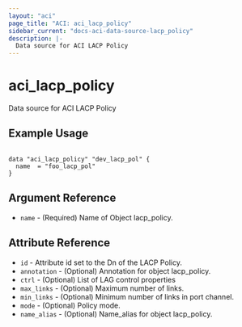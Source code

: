 ```yaml
---
layout: "aci"
page_title: "ACI: aci_lacp_policy"
sidebar_current: "docs-aci-data-source-lacp_policy"
description: |-
  Data source for ACI LACP Policy
---
```


# aci_lacp_policy #
Data source for ACI LACP Policy

## Example Usage ##

```hcl

data "aci_lacp_policy" "dev_lacp_pol" {
  name  = "foo_lacp_pol"
}

```


## Argument Reference ##
* `name` - (Required) Name of Object lacp_policy.



## Attribute Reference

* `id` - Attribute id set to the Dn of the LACP Policy.
* `annotation` - (Optional) Annotation for object lacp_policy.
* `ctrl` - (Optional) List of LAG control properties
* `max_links` - (Optional) Maximum number of links.
* `min_links` - (Optional) Minimum number of links in port channel.
* `mode` - (Optional) Policy mode.
* `name_alias` - (Optional) Name_alias for object lacp_policy.
